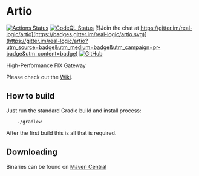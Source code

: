 # Artio

[![Actions Status](https://github.com/real-logic/artio/workflows/Continuous%20Integration/badge.svg)](https://github.com/real-logic/artio/actions)
[![CodeQL Status](https://github.com/real-logic/artio/workflows/CodeQL/badge.svg)](https://github.com/real-logic/artio/actions)
[![Join the chat at https://gitter.im/real-logic/artio](https://badges.gitter.im/real-logic/artio.svg)](https://gitter.im/real-logic/artio?utm_source=badge&utm_medium=badge&utm_campaign=pr-badge&utm_content=badge)
[![GitHub](https://img.shields.io/github/license/real-logic/Aeron.svg)](https://github.com/real-logic/aeron/blob/master/LICENSE)

High-Performance FIX Gateway

Please check out the [Wiki](https://github.com/real-logic/artio/wiki).

## How to build

Just run the standard Gradle build and install process:

```
    ./gradlew
```

After the first build this is all that is required.

## Downloading

Binaries can be found on [Maven Central](https://search.maven.org/search?q=artio)
